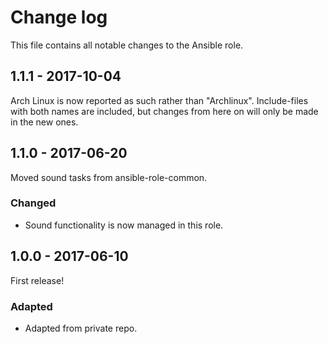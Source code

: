# Change log

This file contains all notable changes to the Ansible role.

## 1.1.1 - 2017-10-04
Arch Linux is now reported as such rather than "Archlinux". Include-files with both names are included, but changes from here on will only be made in the new ones.
## 1.1.0 - 2017-06-20
Moved sound tasks from ansible-role-common.

### Changed
- Sound functionality is now managed in this role.

## 1.0.0 - 2017-06-10

First release!

### Adapted
- Adapted from private repo.
